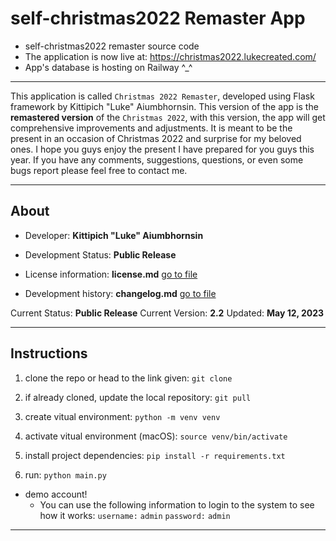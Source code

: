 # self-christmas2022 Remaster App

- self-christmas2022 remaster source code
- The application is now live at: <https://christmas2022.lukecreated.com/>
- App's database is hosting on Railway ^_^

---

This application is called `Christmas 2022 Remaster`, developed using Flask framework by Kittipich "Luke" Aiumbhornsin. This version of the app is the **remastered version** of the `Christmas 2022`, with this version, the app will get comprehensive improvements and adjustments.
It is meant to be the present in an occasion of Christmas 2022 and surprise for my beloved ones. I hope you guys enjoy the present I have prepared for you guys this year. If you have any comments, suggestions, questions, or even some bugs report please feel free to contact me.

---

## About

- Developer: **Kittipich "Luke" Aiumbhornsin**

- Development Status: **Public Release**

- License information: **license.md** [go to file](license.md)

- Development history: **changelog.md** [go to file](changelog.md)

Current Status: **Public Release**
Current Version: **2.2**
Updated: **May 12, 2023**

---

## Instructions

1. clone the repo or head to the link given:
`git clone`

2. if already cloned, update the local repository:
`git pull`

3. create vitual environment:
`python -m venv venv`

4. activate vitual environment (macOS):
`source venv/bin/activate`

5. install project dependencies:
`pip install -r requirements.txt`

6. run:
`python main.py`

- demo account!
  - You can use the following information to login to the system to see how it works:
  `username:` `admin` `password:` `admin`

---
